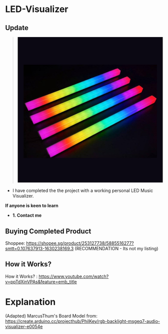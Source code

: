 # LED-Visualizer

## Update

> ![](images/LED-Music-Visualizer.jpeg)

- I have completed the the project with a working personal LED Music Visualizer.

**If anyone is keen to learn**

 - **1. Contact me**

## Buying Completed Product

Shoppee: https://shopee.sg/product/253127738/5885516277?smtt=0.107637913-1630238169.3 (RECOMMENDATION - Its not my listing)

## How it Works?

How it Works? : https://www.youtube.com/watch?v=ppTdXinVPAs&feature=emb_title

# Explanation
(Adapted) MarcusThum's Board Model from: https://create.arduino.cc/projecthub/PhilKey/rgb-backlight-msgeq7-audio-visualizer-e0054e
